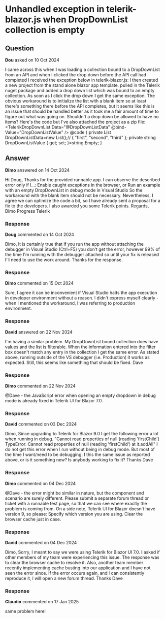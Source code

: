 # Unhandled exception in telerik-blazor.js when DropDownList collection is empty

## Question

**Dou** asked on 10 Oct 2024

I came across this when I was loading a collection bound to a DropDownList from an API and when I clicked the drop down before the API call had completed I received the exception below in telerik-blazor.js: I then created a new project from the stand alone blazor app template, pulled in the Telerik nuget package and added a drop down list which was bound to an empty collection. As soon as I click the drop down I get the same exception. The obvious workaround is to initialize the list with a blank item so at least there's something there before the API completes, but it seems like this is an issue that should be handled better as it took me a fair amount of time to figure out what was going on. Shouldn't a drop down be allowed to have no items? Here's the code but I've also attached the project as a zip file: <TelerikDropDownList Data="@DropDownListData" @bind-Value="DropDownListValue" /> @code { private List<string> DropDownListData=new List<string>();// { "first", "second", "third" }; private string DropDownListValue { get; set; }=string.Empty; }

## Answer

**Dimo** answered on 14 Oct 2024

Hi Doug, Thanks for the provided runnable app. I can observe the described error only if I...: Enable caught exceptions in the browser, or Run an example with an empty DropDownList in debug mode in Visual Studio So the workaround with the blank item should not be necessary. Nevertheless, I agree we can optimize the code a bit, so I have already sent a proposal for a fix to the developers. I also awarded you some Telerik points. Regards, Dimo Progress Telerik

### Response

**Doug** commented on 14 Oct 2024

Dimo, It is certainly true that if you run the app without attaching the debugger in Visual Studio (Ctrl+F5) you don't get the error, however 99% of the time I'm running with the debugger attached so until your fix is released I'll need to use the work around. Thanks for the response.

### Response

**Dimo** commented on 15 Oct 2024

Sure, I agree it can be inconvenient if Visual Studio halts the app execution in developer environment without a reason. I didn't express myself clearly - when I mentioned the workaround, I was referring to production environment.

### Response

**David** answered on 22 Nov 2024

I'm having a similar problem. My DropDownList bound collection does have values and the list is filterable. When the information entered into the filter box doesn't match any entry in the collection I get the same error. As stated above, running outside of the VS debugger (i.e. Production) it works as expected. Still, this seems like something that should be fixed. Dave

### Response

**Dimo** commented on 22 Nov 2024

@Dave - the JavaScript error when opening an empty dropdown in debug mode is already fixed in Telerik UI for Blazor 7.0.

### Response

**David** commented on 03 Dec 2024

Dimo, Since upgrading to Telerik for Blazor 9.0 I get the following error a lot when running in debug. "Cannot read properties of null (reading 'firstChild') TypeError: Cannot read properties of null (reading 'firstChild') at it.addAll" I do not get this error when I run without being in debug mode. But most of the time I want/need to be debugging. I this the same issue as reported above, or is it something new? Is anybody working to fix it? Thanks Dave

### Response

**Dimo** commented on 04 Dec 2024

@Dave - the error might be similar in nature, but the component and scenario are surely different. Please submit a separate forum thread or ticket with a runnable test page, so that we can see where exactly the problem is coming from. On a side note, Telerik UI for Blazor doesn't have version 9, so please: Specify which version you are using. Clear the browser cache just in case.

### Response

**David** commented on 04 Dec 2024

Dimo, Sorry, I meant to say we were using Telerik for Blazor UI 7.0. I asked if other members of my team were experiencing this issue. The response was to clear the browser cache to resolve it. Also, another team member recently implementing cache busting into our application and I have not seen the error since. If the error occurs again, and I can consistently reproduce it, I will open a new forum thread. Thanks Dave

### Response

**Claudio** commented on 17 Jan 2025

same problem here!
